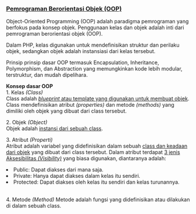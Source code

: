 <H3><b><u>Pemrograman Berorientasi Objek (OOP)</u></b></H3>

<p>Object-Oriented Programming (OOP) adalah paradigma pemrograman yang berfokus pada konsep objek. Penggunaan kelas dan objek adalah inti dari pemrograman berorientasi objek (OOP).</p>

<p> Dalam PHP, kelas digunakan untuk mendefinisikan struktur dan perilaku objek, sedangkan objek adalah instansiasi dari kelas tersebut.</p>

<p>Prinsip prinsip dasar OOP termasuk Encapsulation, Inheritance, Polymorphism, dan Abstraction yang memungkinkan kode lebih modular, terstruktur, dan mudah dipelihara.</p>

<b>Konsep dasar OOP</b>
<br>1. Kelas <i>(Class)</i></br>
Class adalah <u><i>blueprint</i> atau template yang digunakan untuk membuat objek</u>. Class mendefinisikan atribut <i>(properties)</i> dan metode <i>(methods)</i> yang dimiliki oleh objek yang dibuat dari class tersebut.

</p>
2. Objek <i>(Object)</i>
<br>Objek adalah <u>instansi dari sebuah class</u>.</br>
</p>

<p>
3. Atribut <i>(Properti)</i>
<br>Atribut adalah variabel yang didefinisikan dalam sebuah <u>class dan keadaan dari objek</u> yang dibuat dari class tersebut. Dalam atribut terdapat <u>3 jenis Aksesibilitas <i>(Visibility)</i></u> yang biasa digunakan, diantaranya adalah:
<li>Public: Dapat diakses dari mana saja.</li>
<li>Private: Hanya dapat diakses dalam kelas itu sendiri.</li>
<li>Protected: Dapat diakses oleh kelas itu sendiri dan kelas turunannya.</li></br>
</p>

<p>
4. Metode <i>(Method)</i>
Metode adalah fungsi yang didefinisikan atau dilakukan di dalam sebuah class.
</p>

